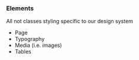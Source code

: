 ### Elements

All not classes styling specific to our design system
- Page
- Typography
- Media (i.e. images)
- Tables
